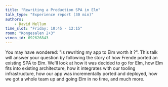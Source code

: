 ```yaml
---
title: "Rewriting a Production SPA in Elm"
talk_type: "Experience report (30 min)"
authors:
    - David Mellum
time_slot: "Friday: 10:45 - 12:15"
room: "Kongesalen 2+3"
vimeo_id: 692626843
---
```


You may have wondered: "is rewriting my app to Elm worth it ?". This talk will answer your question by following the story of how Frende ported an existing SPA to Elm. We'll look at how it was decided to go for Elm, how Elm fits into existing architecture, how it integrates with our tooling infrastructure, how our app was incrementally ported and deployed, how we got a whole team up and going Elm in no time, and much more.

